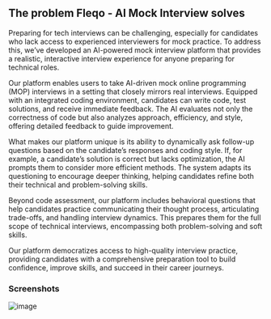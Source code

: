 ## The problem Fleqo - AI Mock Interview solves

Preparing for tech interviews can be challenging, especially for candidates who lack access to experienced interviewers for mock practice. To address this, we’ve developed an AI-powered mock interview platform that provides a realistic, interactive interview experience for anyone preparing for technical roles.

Our platform enables users to take AI-driven mock online programming (MOP) interviews in a setting that closely mirrors real interviews. Equipped with an integrated coding environment, candidates can write code, test solutions, and receive immediate feedback. The AI evaluates not only the correctness of code but also analyzes approach, efficiency, and style, offering detailed feedback to guide improvement.

What makes our platform unique is its ability to dynamically ask follow-up questions based on the candidate’s responses and coding style. If, for example, a candidate’s solution is correct but lacks optimization, the AI prompts them to consider more efficient methods. The system adapts its questioning to encourage deeper thinking, helping candidates refine both their technical and problem-solving skills.

Beyond code assessment, our platform includes behavioral questions that help candidates practice communicating their thought process, articulating trade-offs, and handling interview dynamics. This prepares them for the full scope of technical interviews, encompassing both problem-solving and soft skills.

Our platform democratizes access to high-quality interview practice, providing candidates with a comprehensive preparation tool to build confidence, improve skills, and succeed in their career journeys.

### Screenshots

![image](https://github.com/user-attachments/assets/d08f37df-0964-4537-8004-610661c7cbd5)
